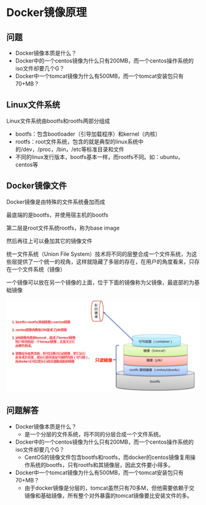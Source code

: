 # Docker镜像原理

## 问题

* Docker镜像本质是什么？
* Docker中的一个centos镜像为什么只有200MB，而一个centos操作系统的iso文件却要几个G？
* Docker中一个tomcat镜像为什么有500MB，而一个tomcat安装包只有70+MB？

## Linux文件系统

Linux文件系统由bootfs和rootfs两部分组成

* bootfs：包含bootloader（引导加载程序）和kernel（内核）
* rootfs：root文件系统，包含的就是典型的linux系统中的/dev，/proc，/bin，/etc等标准目录和文件
* 不同的linux发行版本，bootfs基本一样，而rootfs不同。如：ubuntu，centos等

## Docker镜像文件

Docker镜像是由特殊的文件系统叠加而成

最底端的是bootfs，并使用宿主机的bootfs

第二层是root文件系统rootfs，称为base image

然后再往上可以叠加其它的镜像文件

统一文件系统（Union File System）技术将不同的层整合成一个文件系统，为这些层提供了一个统一的视角，这样就隐藏了多层的存在，在用户的角度看来，只存在一个文件系统（镜像）

一个镜像可以放在另一个镜像的上面，位于下面的镜像称为父镜像，最底部的为基础镜像

![image-20210301154650901](images/image-20210301154650901.png)

## 问题解答

* Docker镜像本质是什么？
  * 是一个分层的文件系统，将不同的分层合成一个文件系统。
* Docker中的一个centos镜像为什么只有200MB，而一个centos操作系统的iso文件却要几个G？
  * CentOS的镜像文件包含bootfs和rootfs，而docker的centos镜像复用操作系统的bootfs，只有rootfs和其镜像层，因此文件要小得多。
* Docker中一个tomcat镜像为什么有500MB，而一个tomcat安装包只有70+MB？
  * 由于docker镜像是分层的，tomcat虽然只有70多M，但他需要依赖于交镜像和基础镜像，所有整个对外暴露的tomcat镜像要比安装文件的多。